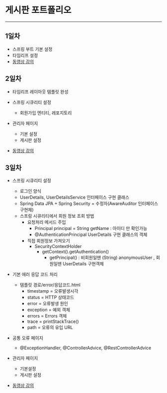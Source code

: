 # 게시판 포트폴리오

***

## 1일차
* 스프링 부트 기본 설정
* 타임리프 설정
* <a href="https://drive.google.com/drive/folders/16CVJZAod0Uo5pZeHQfCjfA0tLs5vWpwS?usp=share_link">동영상 강의</a>

## 2일차
* 타임리프 레이아웃 템플릿 완성   


* 스프링 시큐리티 설정
  - 회원가입 엔티티, 레포지토리   

  
* 관리자 페이지
  - 기본 설정
  - 게시판 설정
* <a href="https://drive.google.com/drive/folders/1Eu3wl9GIVdIxFUaxLTGVIAgqpr3ZsCZ0?usp=share_link">동영상 강의</a>

## 3일차
* 스프링 시큐리티 설정
  - 로그인 양식
  - UserDetails, UserDetailsService 인터페이스 구현 클래스
  - Spring Data JPA + Spring Security = 수정자(AwareAuditor 인터페이스 구현체)
  - 스프링 시큐리티에서 회원 정보 조회 방법
    - 요청처리 메서드 주입
      - Principal principal = String getName : 아이디 만 확인가능
      - @AuthenticationPrincipal UserDetails 구현 클래스의 객체
    - 직접 회원정보 가져오기
      - SecurityContextHolder
        - getContext().getAuthentication()
          - getPrincipal() : 비회원일땐 (String) anonymousUser ,
                             회원일땐 UserDetails 구현객체
          
  
* 기본 에러 응답 코드 처리
  - 템플릿 경로/error/응답코드.html
    - timestamp = 오류발생시각
    - status = HTTP 상태코드
    - error = 오류발생 원인
    - exception = 예외 객체
    - errors = Errors 객체
    - trace = printStackTrace()
    - path = 오류의 유입 URL


* 공통 오류 페이지
  - @ExceptionHandler, @ControllerAdvice, @RestControllerAdvice

* 관리자 페이지
  - 기본설정
  - 게시판 설정

* <a href="https://drive.google.com/drive/folders/1zrk-y8QL5K8pUa7uJnKUfWY_AzHHlFRv?usp=share_link">동영상 강의</a>